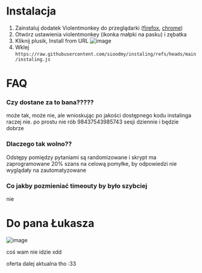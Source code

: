 # Instalacja
1. Zainstaluj dodatek Violentmonkey do przeglądarki ([firefox](https://addons.mozilla.org/en-US/firefox/addon/violentmonkey/), [chrome](https://chromewebstore.google.com/detail/violentmonkey/jinjaccalgkegednnccohejagnlnfdag))
2. Otwórz ustawienia violentmonkey (ikonka małpki na pasku) i zębatka
4. Kliknij plusik, Install from URL
 ![image](https://github.com/user-attachments/assets/4fb2efae-61cd-4e79-a179-1f93717ad471)
5. Wklej `https://raw.githubusercontent.com/sioodmy/instaling/refs/heads/main/instaling.js`

# FAQ
### Czy dostane za to bana?????
może tak, może nie, ale wnioskując po jakości dostępnego kodu instalinga raczej nie. po prostu nie rób 98437543985743 sesji dziennie i będzie dobrze

### Dlaczego tak wolno??
Odstępy pomiędzy pytaniami są randomizowane i skrypt ma zaprogramowane 20% szans na celową pomyłke, by odpowiedzi nie wyglądały na zautomatyzowane

### Co jakby pozmieniać timeouty by było szybciej
nie

# Do pana Łukasza
![image](https://github.com/user-attachments/assets/0d98aa7c-7080-447b-b8c8-8e2b05c142b0)

coś wam nie idzie xdd
  
oferta dalej aktualna tho :33 
